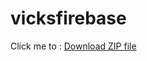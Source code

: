 # vicksfirebase

Click me to : [Download ZIP file](https://github.com/imvickykumar999/vicksfirebase/archive/refs/heads/main.zip)
